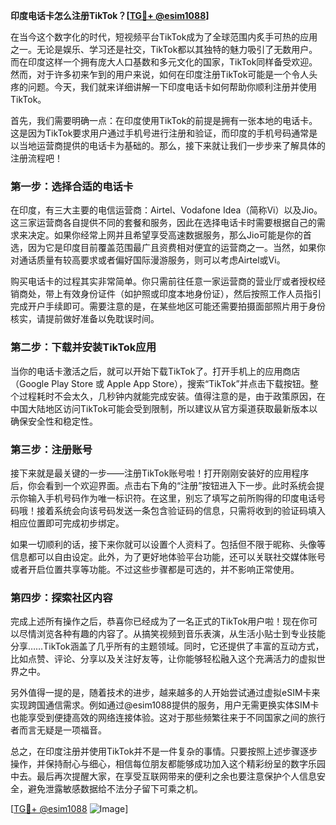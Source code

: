 **印度电话卡怎么注册TikTok？[[TG💪+ @esim1088](https://t.me/s/esim1088)]**

在当今这个数字化的时代，短视频平台TikTok成为了全球范围内炙手可热的应用之一。无论是娱乐、学习还是社交，TikTok都以其独特的魅力吸引了无数用户。而在印度这样一个拥有庞大人口基数和多元文化的国家，TikTok同样备受欢迎。然而，对于许多初来乍到的用户来说，如何在印度注册TikTok可能是一个令人头疼的问题。今天，我们就来详细讲解一下印度电话卡如何帮助你顺利注册并使用TikTok。

首先，我们需要明确一点：在印度使用TikTok的前提是拥有一张本地的电话卡。这是因为TikTok要求用户通过手机号进行注册和验证，而印度的手机号码通常是以当地运营商提供的电话卡为基础的。那么，接下来就让我们一步步来了解具体的注册流程吧！

### 第一步：选择合适的电话卡

在印度，有三大主要的电信运营商：Airtel、Vodafone Idea（简称Vi）以及Jio。这三家运营商各自提供不同的套餐和服务，因此在选择电话卡时需要根据自己的需求来决定。如果你经常上网并且希望享受高速数据服务，那么Jio可能是你的首选，因为它是印度目前覆盖范围最广且资费相对便宜的运营商之一。当然，如果你对通话质量有较高要求或者偏好国际漫游服务，则可以考虑Airtel或Vi。

购买电话卡的过程其实非常简单。你只需前往任意一家运营商的营业厅或者授权经销商处，带上有效身份证件（如护照或印度本地身份证），然后按照工作人员指引完成开户手续即可。需要注意的是，在某些地区可能还需要拍摄面部照片用于身份核实，请提前做好准备以免耽误时间。

### 第二步：下载并安装TikTok应用

当你的电话卡激活之后，就可以开始下载TikTok了。打开手机上的应用商店（Google Play Store 或 Apple App Store），搜索“TikTok”并点击下载按钮。整个过程耗时不会太久，几秒钟内就能完成安装。值得注意的是，由于政策原因，在中国大陆地区访问TikTok可能会受到限制，所以建议从官方渠道获取最新版本以确保安全性和稳定性。

### 第三步：注册账号

接下来就是最关键的一步——注册TikTok账号啦！打开刚刚安装好的应用程序后，你会看到一个欢迎界面。点击右下角的“注册”按钮进入下一步。此时系统会提示你输入手机号码作为唯一标识符。在这里，别忘了填写之前所购得的印度电话号码哦！接着系统会向该号码发送一条包含验证码的信息，只需将收到的验证码填入相应位置即可完成初步绑定。

如果一切顺利的话，接下来你就可以设置个人资料了。包括但不限于昵称、头像等信息都可以自由设定。此外，为了更好地体验平台功能，还可以关联社交媒体账号或者开启位置共享等功能。不过这些步骤都是可选的，并不影响正常使用。

### 第四步：探索社区内容

完成上述所有操作之后，恭喜你已经成为了一名正式的TikTok用户啦！现在你可以尽情浏览各种有趣的内容了。从搞笑视频到音乐表演，从生活小贴士到专业技能分享……TikTok涵盖了几乎所有的主题领域。同时，它还提供了丰富的互动方式，比如点赞、评论、分享以及关注好友等，让你能够轻松融入这个充满活力的虚拟世界之中。

另外值得一提的是，随着技术的进步，越来越多的人开始尝试通过虚拟eSIM卡来实现跨国通信需求。例如通过@esim1088提供的服务，用户无需更换实体SIM卡也能享受到便捷高效的网络连接体验。这对于那些频繁往来于不同国家之间的旅行者而言无疑是一项福音。

总之，在印度注册并使用TikTok并不是一件复杂的事情。只要按照上述步骤逐步操作，并保持耐心与细心，相信每位朋友都能够成功加入这个精彩纷呈的数字乐园中去。最后再次提醒大家，在享受互联网带来的便利之余也要注意保护个人信息安全，避免泄露敏感数据给不法分子留下可乘之机。

[[TG💪+ @esim1088](https://t.me/s/esim1088) ![Image](https://i.postimg.cc/4NQfJmqS/Snipaste-2025-05-13-00-14-12.png)]